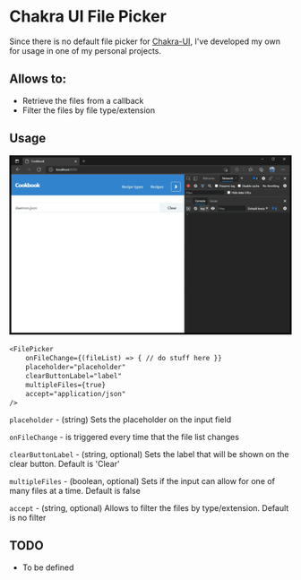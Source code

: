 # Chakra UI File Picker

Since there is no default file picker for [Chakra-UI](https://chakra-ui.com/), I've developed my own for
usage in one of my personal projects.

## Allows to:

- Retrieve the files from a callback
- Filter the files by file type/extension

## Usage

![Demonstration](https://raw.githubusercontent.com/PedroDBFlores/chakra-ui-file-picker/main/readme/small-demo.gif "Demonstration")

````
<FilePicker
    onFileChange={(fileList) => { // do stuff here }}
    placeholder="placeholder"
    clearButtonLabel="label"
    multipleFiles={true}
    accept="application/json"
/>
````

`placeholder` - (string) Sets the placeholder on the input field

`onFileChange` - is triggered every time that the file list changes

`clearButtonLabel` - (string, optional) Sets the label that will be shown on the clear button. Default is 'Clear'

`multipleFiles` - (boolean, optional) Sets if the input can allow for one of many files at a time. Default is false

`accept` -  (string, optional) Allows to filter the files by type/extension. Default is no filter

## TODO

- To be defined
